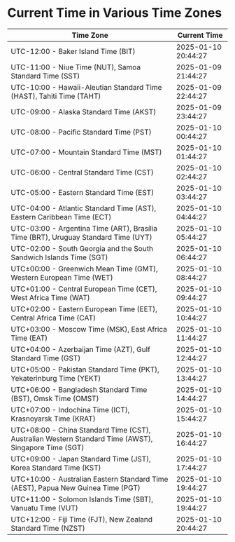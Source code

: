 # Current Time in Various Time Zones

| Time Zone | Current Time |
|-----------|--------------|
| UTC-12:00 - Baker Island Time (BIT) | 2025-01-10 20:44:27 |
| UTC-11:00 - Niue Time (NUT), Samoa Standard Time (SST) | 2025-01-09 21:44:27 |
| UTC-10:00 - Hawaii-Aleutian Standard Time (HAST), Tahiti Time (TAHT) | 2025-01-09 22:44:27 |
| UTC-09:00 - Alaska Standard Time (AKST) | 2025-01-09 23:44:27 |
| UTC-08:00 - Pacific Standard Time (PST) | 2025-01-10 00:44:27 |
| UTC-07:00 - Mountain Standard Time (MST) | 2025-01-10 01:44:27 |
| UTC-06:00 - Central Standard Time (CST) | 2025-01-10 02:44:27 |
| UTC-05:00 - Eastern Standard Time (EST) | 2025-01-10 03:44:27 |
| UTC-04:00 - Atlantic Standard Time (AST), Eastern Caribbean Time (ECT) | 2025-01-10 04:44:27 |
| UTC-03:00 - Argentina Time (ART), Brasília Time (BRT), Uruguay Standard Time (UYT) | 2025-01-10 05:44:27 |
| UTC-02:00 - South Georgia and the South Sandwich Islands Time (SGT) | 2025-01-10 06:44:27 |
| UTC±00:00 - Greenwich Mean Time (GMT), Western European Time (WET) | 2025-01-10 08:44:27 |
| UTC+01:00 - Central European Time (CET), West Africa Time (WAT) | 2025-01-10 09:44:27 |
| UTC+02:00 - Eastern European Time (EET), Central Africa Time (CAT) | 2025-01-10 10:44:27 |
| UTC+03:00 - Moscow Time (MSK), East Africa Time (EAT) | 2025-01-10 11:44:27 |
| UTC+04:00 - Azerbaijan Time (AZT), Gulf Standard Time (GST) | 2025-01-10 12:44:27 |
| UTC+05:00 - Pakistan Standard Time (PKT), Yekaterinburg Time (YEKT) | 2025-01-10 13:44:27 |
| UTC+06:00 - Bangladesh Standard Time (BST), Omsk Time (OMST) | 2025-01-10 14:44:27 |
| UTC+07:00 - Indochina Time (ICT), Krasnoyarsk Time (KRAT) | 2025-01-10 15:44:27 |
| UTC+08:00 - China Standard Time (CST), Australian Western Standard Time (AWST), Singapore Time (SGT) | 2025-01-10 16:44:27 |
| UTC+09:00 - Japan Standard Time (JST), Korea Standard Time (KST) | 2025-01-10 17:44:27 |
| UTC+10:00 - Australian Eastern Standard Time (AEST), Papua New Guinea Time (PGT) | 2025-01-10 19:44:27 |
| UTC+11:00 - Solomon Islands Time (SBT), Vanuatu Time (VUT) | 2025-01-10 19:44:27 |
| UTC+12:00 - Fiji Time (FJT), New Zealand Standard Time (NZST) | 2025-01-10 20:44:27 |
